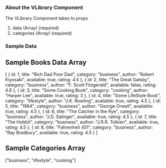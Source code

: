 ### About the VLibrary Component

The VLibrary Component takes to props

1. data (Array) (required)
2. categories (Array) (required)

### Sample Data

## Sample Books Data Array

[
{
id: 1,
title: "Rich Dad Poor Dad",
category: "business",
author: "Robert Kiyosaki",
available: true,
rating: 4.5
},
{
id: 2,
title: "The Great Gatsby",
category: "business",
author: "F. Scott Fitzgerald",
available: false,
rating: 4.8
},
{
id: 3,
title: "Some Cooking Book",
category: "cooking",
author: "Harper Lee",
available: true,
rating: 3
},
{
id: 4,
title: "Some LifeStyle Book",
category: "lifestyle",
author: "J.K. Rowling",
available: true,
rating: 4.5
},
{
id: 5,
title: "1984",
category: "business",
author: "George Orwell",
available: true,
rating: 4.5
},
{
id: 6,
title: "The Catcher in the Rye",
category: "business",
author: "J.D. Salinger",
available: true,
rating: 4.5
},
{
id: 7,
title: "The Hobbit",
category: "business",
author: "J.R.R. Tolkien",
available: true,
rating: 4.5
},
{
id: 8,
title: "Fahrenheit 451",
category: "business",
author: "Ray Bradbury",
available: true,
rating: 4.5
}
]

## Sample Categories Array

["business", "lifestyle", "cooking"]

